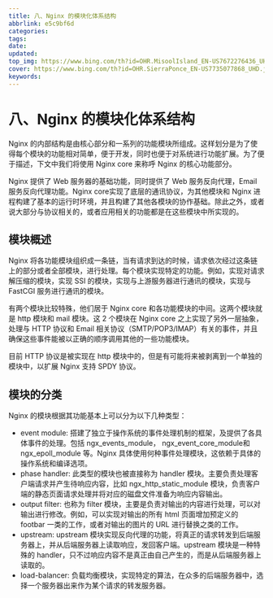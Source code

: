 ```yaml
---
title: 八、Nginx 的模块化体系结构
abbrlink: e5c9bf6d
categories: 
tags: 
date: 
updated: 
top_img: https://www.bing.com/th?id=OHR.MisoolIsland_EN-US7672276436_UHD.jpg
cover: https://www.bing.com/th?id=OHR.SierraPonce_EN-US7735077868_UHD.jpg
keywords: 
---
```

# 八、Nginx 的模块化体系结构

Nginx 的内部结构是由核心部分和一系列的功能模块所组成。这样划分是为了使得每个模块的功能相对简单，便于开发，同时也便于对系统进行功能扩展。为了便于描述，下文中我们将使用 Nginx core 来称呼 Nginx 的核心功能部分。

Nginx 提供了 Web 服务器的基础功能，同时提供了 Web 服务反向代理，Email 服务反向代理功能。Nginx core实现了底层的通讯协议，为其他模块和 Nginx 进程构建了基本的运行时环境，并且构建了其他各模块的协作基础。除此之外，或者说大部分与协议相关的，或者应用相关的功能都是在这些模块中所实现的。

## 模块概述

Nginx 将各功能模块组织成一条链，当有请求到达的时候，请求依次经过这条链上的部分或者全部模块，进行处理。每个模块实现特定的功能。例如，实现对请求解压缩的模块，实现 SSI 的模块，实现与上游服务器进行通讯的模块，实现与 FastCGI 服务进行通讯的模块。

有两个模块比较特殊，他们居于 Nginx core 和各功能模块的中间。这两个模块就是 http 模块和 mail 模块。这 2 个模块在 Nginx core 之上实现了另外一层抽象，处理与 HTTP 协议和 Email 相关协议（SMTP/POP3/IMAP）有关的事件，并且确保这些事件能被以正确的顺序调用其他的一些功能模块。

目前 HTTP 协议是被实现在 http 模块中的，但是有可能将来被剥离到一个单独的模块中，以扩展 Nginx 支持 SPDY 协议。

## 模块的分类

Nginx 的模块根据其功能基本上可以分为以下几种类型：

- event module: 搭建了独立于操作系统的事件处理机制的框架，及提供了各具体事件的处理。包括 ngx_events_module， ngx_event_core_module和ngx_epoll_module 等。Nginx 具体使用何种事件处理模块，这依赖于具体的操作系统和编译选项。
- phase handler: 此类型的模块也被直接称为 handler 模块。主要负责处理客户端请求并产生待响应内容，比如 ngx_http_static_module 模块，负责客户端的静态页面请求处理并将对应的磁盘文件准备为响应内容输出。
- output filter: 也称为 filter 模块，主要是负责对输出的内容进行处理，可以对输出进行修改。例如，可以实现对输出的所有 html 页面增加预定义的 footbar 一类的工作，或者对输出的图片的 URL 进行替换之类的工作。
- upstream: upstream 模块实现反向代理的功能，将真正的请求转发到后端服务器上，并从后端服务器上读取响应，发回客户端。upstream 模块是一种特殊的 handler，只不过响应内容不是真正由自己产生的，而是从后端服务器上读取的。
- load-balancer: 负载均衡模块，实现特定的算法，在众多的后端服务器中，选择一个服务器出来作为某个请求的转发服务器。